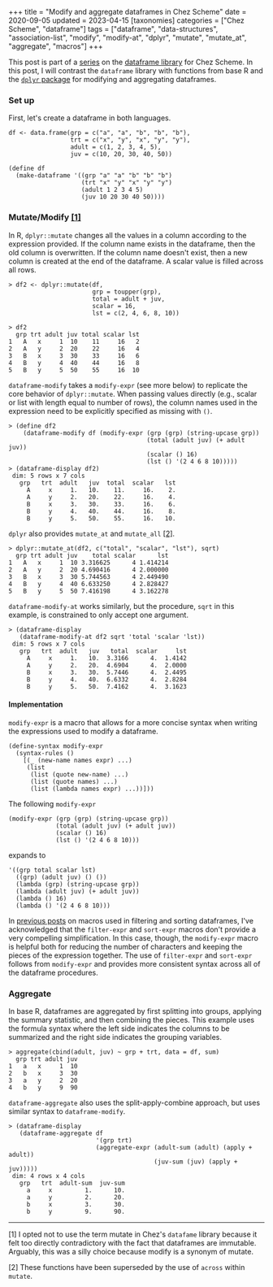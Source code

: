 +++
title = "Modify and aggregate dataframes in Chez Scheme"
date = 2020-09-05
updated = 2023-04-15
[taxonomies]
categories = ["Chez Scheme", "dataframe"]
tags = ["dataframe", "data-structures", "association-list", "modify", "modify-at", "dplyr", "mutate", "mutate_at", "aggregate", "macros"]
+++

This post is part of a [series](/categories/dataframe/) on the [dataframe library](https://github.com/hinkelman/dataframe/) for Chez Scheme. In this post, I will contrast the `dataframe` library with functions from base R and the [`dplyr` package](https://dplyr.tidyverse.org) for modifying and aggregating dataframes.

<!-- more -->

### Set up

First, let's create a dataframe in both languages.

```
df <- data.frame(grp = c("a", "a", "b", "b", "b"),
                 trt = c("x", "y", "x", "y", "y"),
                 adult = c(1, 2, 3, 4, 5),
                 juv = c(10, 20, 30, 40, 50))
                 
(define df
  (make-dataframe '((grp "a" "a" "b" "b" "b")
                    (trt "x" "y" "x" "y" "y")
                    (adult 1 2 3 4 5)
                    (juv 10 20 30 40 50))))
```

### Mutate/Modify [[1]](#1)

In R, `dplyr::mutate` changes all the values in a column according to the expression provided. If the column name exists in the dataframe, then the old column is overwritten. If the column name doesn't exist, then a new column is created at the end of the dataframe. A scalar value is filled across all rows.

```
> df2 <- dplyr::mutate(df, 
                       grp = toupper(grp),
                       total = adult + juv,
                       scalar = 16,
                       lst = c(2, 4, 6, 8, 10))

> df2
  grp trt adult juv total scalar lst
1   A   x     1  10    11     16   2
2   A   y     2  20    22     16   4
3   B   x     3  30    33     16   6
4   B   y     4  40    44     16   8
5   B   y     5  50    55     16  10
```

`dataframe-modify` takes a `modify-expr` (see more below) to replicate the core behavior of `dplyr::mutate`. When passing values directly (e.g., scalar or list with length equal to number of rows), the column names used in the expression need to be explicitly specified as missing with `()`.

```
> (define df2
    (dataframe-modify df (modify-expr (grp (grp) (string-upcase grp))
                                      (total (adult juv) (+ adult juv))
                                      (scalar () 16)
                                      (lst () '(2 4 6 8 10)))))
> (dataframe-display df2)
 dim: 5 rows x 7 cols
   grp   trt  adult   juv  total  scalar   lst 
     A     x     1.   10.    11.     16.    2. 
     A     y     2.   20.    22.     16.    4. 
     B     x     3.   30.    33.     16.    6. 
     B     y     4.   40.    44.     16.    8. 
     B     y     5.   50.    55.     16.   10. 
```

`dplyr` also provides `mutate_at` and `mutate_all` [[2]](#2).

```
> dplyr::mutate_at(df2, c("total", "scalar", "lst"), sqrt)
  grp trt adult juv    total scalar      lst
1   A   x     1  10 3.316625      4 1.414214
2   A   y     2  20 4.690416      4 2.000000
3   B   x     3  30 5.744563      4 2.449490
4   B   y     4  40 6.633250      4 2.828427
5   B   y     5  50 7.416198      4 3.162278
```

`dataframe-modify-at` works similarly, but the procedure, `sqrt` in this example, is constrained to only accept one argument.

```
> (dataframe-display
   (dataframe-modify-at df2 sqrt 'total 'scalar 'lst))
 dim: 5 rows x 7 cols
   grp   trt  adult   juv   total  scalar     lst 
     A     x     1.   10.  3.3166      4.  1.4142 
     A     y     2.   20.  4.6904      4.  2.0000 
     B     x     3.   30.  5.7446      4.  2.4495 
     B     y     4.   40.  6.6332      4.  2.8284 
     B     y     5.   50.  7.4162      4.  3.1623 
```

#### Implementation

`modify-expr` is a macro that allows for a more concise syntax when writing the expressions used to modify a dataframe. 

```
(define-syntax modify-expr
  (syntax-rules ()
    [(_ (new-name names expr) ...)
     (list
      (list (quote new-name) ...)
      (list (quote names) ...)
      (list (lambda names expr) ...))]))
```

The following `modify-expr` 

```
(modify-expr (grp (grp) (string-upcase grp))
             (total (adult juv) (+ adult juv))
             (scalar () 16)
             (lst () '(2 4 6 8 10)))
```

expands to

```
'((grp total scalar lst)
  ((grp) (adult juv) () ())
  (lambda (grp) (string-upcase grp))
  (lambda (adult juv) (+ adult juv))
  (lambda () 16)
  (lambda () '(2 4 6 8 10)))
```

In [previous posts](/categories/dataframe/) on macros used in filtering and sorting dataframes, I've acknowledged that the `filter-expr` and `sort-expr` macros don't provide a very compelling simplification. In this case, though, the `modify-expr` macro is helpful both for reducing the number of characters and keeping the pieces of the expression together. The use of `filter-expr` and `sort-expr` follows from `modify-expr` and provides more consistent syntax across all of the dataframe procedures.

### Aggregate

In base R, dataframes are aggregated by first splitting into groups, applying the summary statistic, and then combining the pieces. This example uses the formula syntax where the left side indicates the columns to be summarized and the right side indicates the grouping variables.

```
> aggregate(cbind(adult, juv) ~ grp + trt, data = df, sum)
  grp trt adult juv
1   a   x     1  10
2   b   x     3  30
3   a   y     2  20
4   b   y     9  90
```

`dataframe-aggregate` also uses the split-apply-combine approach, but uses similar syntax to `dataframe-modify`. 

```
> (dataframe-display
   (dataframe-aggregate df
                        '(grp trt)
                        (aggregate-expr (adult-sum (adult) (apply + adult))
                                        (juv-sum (juv) (apply + juv)))))
 dim: 4 rows x 4 cols
   grp   trt  adult-sum  juv-sum 
     a     x         1.      10. 
     a     y         2.      20. 
     b     x         3.      30. 
     b     y         9.      90. 
```

***

<a name="1"></a> [1] I opted not to use the term mutate in Chez's `datafame` library because it felt too directly contradictory with the fact that dataframes are immutable. Arguably, this was a silly choice because modify is a synonym of mutate.

<a name="2"></a> [2] These functions have been superseded by the use of `across` within `mutate`.
